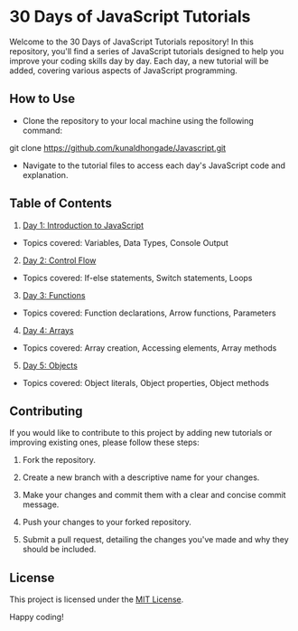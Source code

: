 # 30 Days of JavaScript Tutorials

Welcome to the 30 Days of JavaScript Tutorials repository! In this repository, you'll find a series of JavaScript tutorials designed to help you improve your coding skills day by day. Each day, a new tutorial will be added, covering various aspects of JavaScript programming.

## How to Use

- Clone the repository to your local machine using the following command:

git clone <https://github.com/kunaldhongade/Javascript.git>

- Navigate to the tutorial files to access each day's JavaScript code and explanation.

## Table of Contents

1. [Day 1: Introduction to JavaScript](day-01.md)

- Topics covered: Variables, Data Types, Console Output

2. [Day 2: Control Flow](day-02.md)

- Topics covered: If-else statements, Switch statements, Loops

3. [Day 3: Functions](day-03.md)

- Topics covered: Function declarations, Arrow functions, Parameters

4. [Day 4: Arrays](day-04.md)

- Topics covered: Array creation, Accessing elements, Array methods

5. [Day 5: Objects](day-05.md)

- Topics covered: Object literals, Object properties, Object methods

<!-- Continue adding tutorials for each day -->

## Contributing

If you would like to contribute to this project by adding new tutorials or improving existing ones, please follow these steps:

1. Fork the repository.

2. Create a new branch with a descriptive name for your changes.

3. Make your changes and commit them with a clear and concise commit message.

4. Push your changes to your forked repository.

5. Submit a pull request, detailing the changes you've made and why they should be included.

## License

This project is licensed under the [MIT License](LICENSE).

Happy coding!
